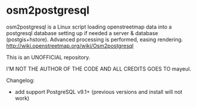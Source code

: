 # osm2postgresql

osm2postgresql is a Linux script loading openstreetmap data into a postgresql database setting up if needed a server & database (postgis+hstore). Advanced processing is performed, easing rendering. http://wiki.openstreetmap.org/wiki/Osm2postgresql

This is an UNOFFICIAL repository.

I'M NOT THE AUTHOR OF THE CODE AND ALL CREDITS GOES TO mayeul.

Changelog:

- add support PostgreSQL v9.1+ (previous versions and install will not work)
